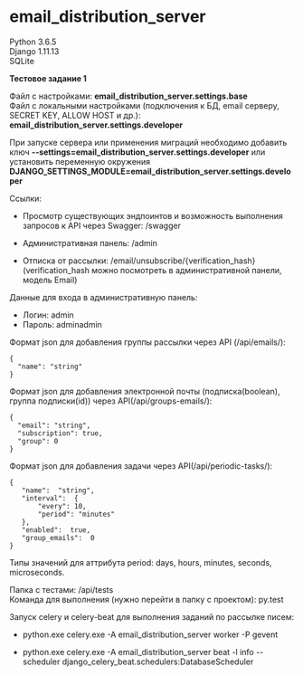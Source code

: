 # email_distribution_server
Python 3.6.5  
Django 1.11.13  
SQLite  

**Тестовое задание 1**

Файл с настройками: **email_distribution_server.settings.base**  
Файл с локальными настройками (подключения к БД, email серверу, SECRET KEY, ALLOW HOST и др.): **email_distribution_server.settings.developer**  

При запуске сервера или применения миграций необходимо добавить ключ **--settings=email_distribution_server.settings.developer** или установить переменную окружения **DJANGO_SETTINGS_MODULE=email_distribution_server.settings.developer**

Ссылки:
	

 - Просмотр существующих эндпоинтов и возможность выполнения запросов к API через Swagger: /swagger
	
 - Административная панель: /admin
	
 - Отписка от рассылки: /email/unsubscribe/{verification_hash} (verification_hash можно посмотреть в административной
 панели, модель Email)

Данные для входа в административную панель:

 - Логин: admin
 - Пароль: adminadmin

Формат json для добавления группы рассылки через API (/api/emails/):
```
{
  "name": "string"
}
```

Формат json для добавления электронной почты (подписка(boolean), группа подписки(id)) через API(/api/groups-emails/):
```
{
  "email": "string",
  "subscription": true,
  "group": 0
}
```

Формат json для добавления задачи через API(/api/periodic-tasks/):
```
{
   "name":  "string",
   "interval":  {
	   "every": 10,
	   "period": "minutes"
   },
   "enabled":  true,
   "group_emails":  0
}
```
Типы значений для аттрибута period: days, hours, minutes, seconds, microseconds.

Папка с тестами: /api/tests  
Команда для выполнения (нужно перейти в папку с проектом): py.test

Запуск celery и celery-beat для выполнения заданий по рассылке писем:
	

 - python.exe celery.exe -A email_distribution_server worker -P gevent
	
 - python.exe celery.exe -A email_distribution_server beat -l info --scheduler django_celery_beat.schedulers:DatabaseScheduler
